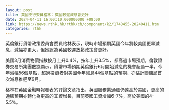 ```yaml
---
layout: post
title: 英國央行委員格林：英國較遲減息會更好
date: 2024-04-11 16:00:10.000000000 +08:00
link: https://news.rthk.hk/rthk/ch/component/k2/1748455-20240411.htm
categories: rthk
---
```


英倫銀行貨幣政策委員會委員格林表示，現時市場預期英國今年將較美國更早減息，減幅亦更大，但她認為英國較遲放鬆政策會更好。

美國3月消費物價指數按月上升0.4%，按年上升3.5%，都高過市場預期。倫敦證券交易所集團數據顯示，貨幣市場預期英倫銀行6月開始減息的機會超過一半，今年減幅56個基點，超過投資者對美國今年減息44個基點的預期，亦估計聯儲局首次減息推遲至9月。

格林在英國金融時報發表的評論文章指出，英國服務業通脹仍遠高於美國，更高的通脹預期亦轉化為更高的工資增長，目前英國工資增幅6-7%，高於美國的4-5.5%。

